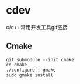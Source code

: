 # cdev
c/c++常用开发工具git链接

## Cmake
	
	git submodule --init cmake 
	cd cmake
	./configure ; gmake 
	sudo gmake install
